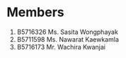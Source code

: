 Members
=======


  1. B5716326 Ms. Sasita Wongphayak
  2. B5711598 Ms. Nawarat Kaewkamla
  3. B5716173 Mr. Wachira Kwanjai